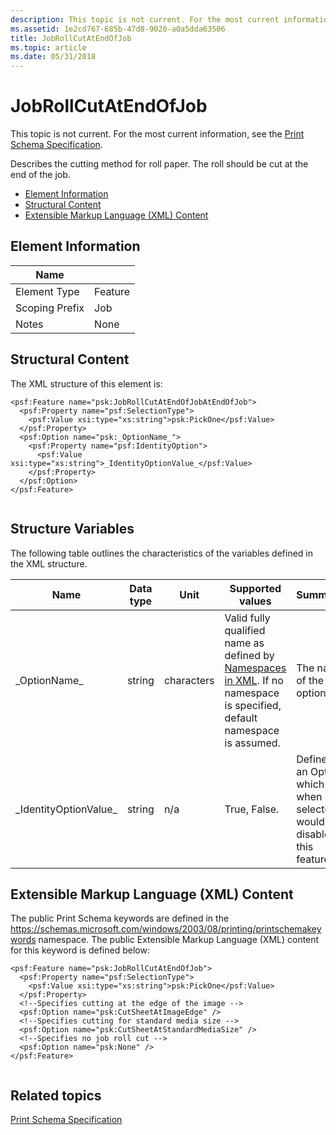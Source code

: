 ```yaml
---
description: This topic is not current. For the most current information, see the Print Schema Specification.
ms.assetid: 1e2cd767-685b-47d8-9020-a0a5dda63506
title: JobRollCutAtEndOfJob
ms.topic: article
ms.date: 05/31/2018
---
```


# JobRollCutAtEndOfJob

This topic is not current. For the most current information, see the [Print Schema Specification](https://download.microsoft.com/download/D/E/C/DECA6E6B-3E81-48E7-B7EF-6D92A547D03C/print-schema-spec-2-0.zip).

Describes the cutting method for roll paper. The roll should be cut at the end of the job.

-   [Element Information](#element-information)
-   [Structural Content](#structural-content)
-   [Extensible Markup Language (XML) Content](#extensible-markup-language-xml-content)

## Element Information



| Name                       |                    |
|----------------------------|--------------------|
| Element Type <br/>   | Feature<br/> |
| Scoping Prefix <br/> | Job<br/>     |
| Notes <br/>          | None<br/>    |



 

## Structural Content

The XML structure of this element is:

``` syntax
<psf:Feature name="psk:JobRollCutAtEndOfJobAtEndOfJob">
  <psf:Property name="psf:SelectionType">
    <psf:Value xsi:type="xs:string">psk:PickOne</psf:Value>
  </psf:Property>
  <psf:Option name="psk:_OptionName_">
    <psf:Property name="psf:IdentityOption">
      <psf:Value xsi:type="xs:string">_IdentityOptionValue_</psf:Value>
    </psf:Property>
  </psf:Option>
</psf:Feature>
      
```

## Structure Variables

The following table outlines the characteristics of the variables defined in the XML structure.



| Name                               | Data type         | Unit                  | Supported values                                                                                                                                                                      | Summary                                                                      |
|------------------------------------|-------------------|-----------------------|---------------------------------------------------------------------------------------------------------------------------------------------------------------------------------------|------------------------------------------------------------------------------|
| \_OptionName\_<br/>          | string<br/> | characters<br/> | Valid fully qualified name as defined by [Namespaces in XML](https://www.w3.org/TR/1999/REC-xml-names-19990114/). If no namespace is specified, default namespace is assumed.<br/> | The name of the option.<br/>                                           |
| \_IdentityOptionValue\_<br/> | string<br/> | n/a<br/>        | True, False.<br/>                                                                                                                                                               | Defines an Option which when selected would disable this feature.<br/> |



 

## Extensible Markup Language (XML) Content

The public Print Schema keywords are defined in the https://schemas.microsoft.com/windows/2003/08/printing/printschemakeywords namespace. The public Extensible Markup Language (XML) content for this keyword is defined below:

``` syntax
<psf:Feature name="psk:JobRollCutAtEndOfJob">
  <psf:Property name="psf:SelectionType">
    <psf:Value xsi:type="xs:string">psk:PickOne</psf:Value>
  </psf:Property>
  <!--Specifies cutting at the edge of the image -->
  <psf:Option name="psk:CutSheetAtImageEdge" />
  <!--Specifies cutting for standard media size -->
  <psf:Option name="psk:CutSheetAtStandardMediaSize" />
  <!--Specifies no job roll cut -->
  <psf:Option name="psk:None" />
</psf:Feature>
    
```

## Related topics

<dl> <dt>

[Print Schema Specification](https://download.microsoft.com/download/D/E/C/DECA6E6B-3E81-48E7-B7EF-6D92A547D03C/print-schema-spec-2-0.zip)
</dt> </dl>

 

 




